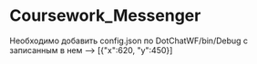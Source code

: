 # Coursework_Messenger
Необходимо добавить config.json по DotChatWF/bin/Debug с записанным в нем -->
[{"x":620, "y":450}]
